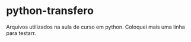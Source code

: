 # python-transfero
Arquivos utilizados na aula de curso em python.
Coloquei mais uma linha para testarr.
